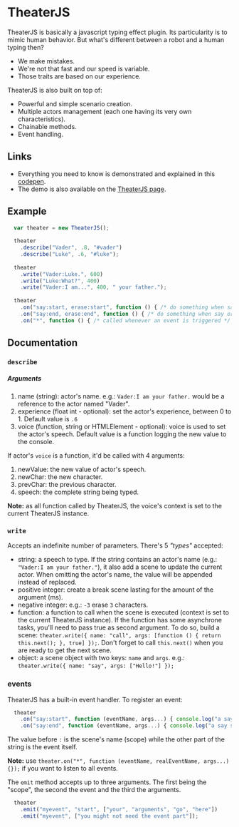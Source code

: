 # TheaterJS

TheaterJS is basically a javascript typing effect plugin.
Its particularity is to mimic human behavior.
But what's different between a robot and a human typing then?

* We make mistakes.
* We're not that fast and our speed is variable.
* Those traits are based on our experience.

TheaterJS is also built on top of:

* Powerful and simple scenario creation.
* Multiple actors management (each one having its very own characteristics).
* Chainable methods.
* Event handling.



## Links

* Everything you need to know is demonstrated and explained in this [codepen](http://codepen.io/Zhouzi/pen/JoRazP?editors=001).
* The demo is also available on the [TheaterJS page](http://gabinaureche.com/TheaterJS).



## Example

```javascript
  var theater = new TheaterJS();
  
  theater
    .describe("Vader", .8, "#vader")
    .describe("Luke", .6, "#luke");
    
  theater
    .write("Vader:Luke.", 600)
    .write("Luke:What?", 400)
    .write("Vader:I am...", 400, " your father.");
    
  theater
    .on("say:start, erase:start", function () { /* do something when say or erase starts */ })
    .on("say:end, erase:end", function () { /* do something when say or erase ends */ })
    .on("*", function () { /* called whenever an event is triggered */ });
```



## Documentation

### `describe`

##### Arguments

1. name (string): actor's name. e.g.: `Vader:I am your father.` would be a reference to the actor named "Vader".
2. experience (float int - optional): set the actor's experience, between 0 to 1. Default value is `.6`
3. voice (function, string or HTMLElement - optional): voice is used to set the actor's speech. Default value is a function logging the new value to the console.

If actor's `voice` is a function, it'd be called with 4 arguments:

1. newValue: the new value of actor's speech.
2. newChar: the new character.
3. prevChar: the previous character.
4. speech: the complete string being typed.

**Note:** as all function called by TheaterJS, the voice's context is set to the current TheaterJS instance.



### `write`

Accepts an indefinite number of parameters. There's 5 *"types"* accepted:

* string: a speech to type. If the string contains an actor's name (e.g.: `"Vader:I am your father."`), it also add a scene to update the current actor. When omitting the actor's name, the value will be appended instead of replaced.
* positive integer: create a break scene lasting for the amount of the argument (ms).
* negative integer: e.g.: `-3` erase `3` characters.
* function: a function to call when the scene is executed (context is set to the current TheaterJS instance). If the function has some asynchrone tasks, you'll need to pass true as second argument. To do so, build a scene: `theater.write({ name: "call", args: [function () { return this.next(); }, true] });`. Don't forget to call `this.next()` when you are ready to get the next scene.
* object: a scene object with two keys: `name` and `args`. e.g.: `theater.write({ name: "say", args: ["Hello!"] });`

### events

TheaterJS has a built-in event handler. To register an event:

```javascript
  theater
    .on("say:start", function (eventName, args...) { console.log("a say scene started"); })
    .on("say:end", function (eventName, args...) { console.log("a say scene ended"); });
```

The value before `:` is the scene's name (scope) while the other part of the string is the event itself.

**Note:** use `theater.on("*", function (eventName, realEventName, args...) {});` if you want to listen to all events.

The `emit` method accepts up to three arguments. The first being the "scope", the second the event and the third the arguments.

```javascript
  theater
    .emit("myevent", "start", ["your", "arguments", "go", "here"])
    .emit("myevent", ["you might not need the event part"]);
```

